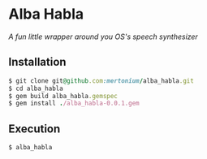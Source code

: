 # Alba Habla

_A fun little wrapper around you OS's speech synthesizer_

## Installation

```ruby
$ git clone git@github.com:mertonium/alba_habla.git
$ cd alba_habla
$ gem build alba_habla.gemspec
$ gem install ./alba_habla-0.0.1.gem
```

## Execution

```bash
$ alba_habla
```

